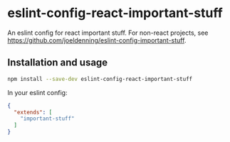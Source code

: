# eslint-config-react-important-stuff
An eslint config for react important stuff. For non-react projects, see https://github.com/joeldenning/eslint-config-important-stuff.

## Installation and usage
```sh
npm install --save-dev eslint-config-react-important-stuff
```

In your eslint config:
```json
{
  "extends": [
    "important-stuff"
  ]
}
```
